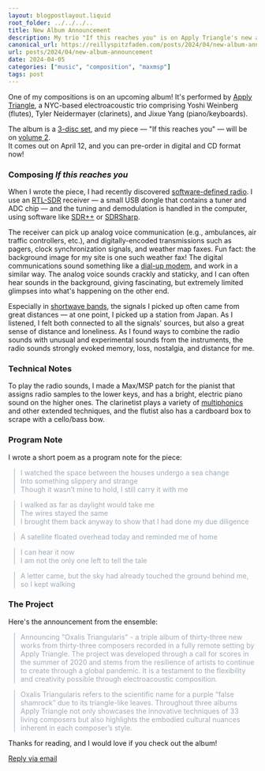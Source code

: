```yaml
---
layout: blogpostlayout.liquid
root_folder: ../../../..
title: New Album Announcement
description: My trio "If this reaches you" is on Apply Triangle's new album, out on April 12!
canonical_url: https://reillyspitzfaden.com/posts/2024/04/new-album-announcement
url: posts/2024/04/new-album-announcement
date: 2024-04-05
categories: ["music", "composition", "maxmsp"]
tags: post
---
```


One of my compositions is on an upcoming album! It's performed by [Apply Triangle](https://applytriangle.com/), a NYC-based electroacoustic trio comprising Yoshi Weinberg (flutes), Tyler Neidermayer (clarinets), and Jixue Yang (piano/keyboards).

The album is a [3-disc set](https://applytriangle.bandcamp.com/album/oxalis-triangularis-complete-volumes-1-3), and my piece — "If this reaches you" — will be on [volume 2](https://applytriangle.bandcamp.com/album/oxalis-triangularis-vol-2).  
It comes out on April 12, and you can pre-order in digital and CD format now!

### Composing *If this reaches you*

When I wrote the piece, I had recently discovered [software-defined radio](https://en.wikipedia.org/wiki/Software-defined_radio). I use an [RTL-SDR](https://www.rtl-sdr.com/about-rtl-sdr/) receiver — a small USB dongle that contains a tuner and ADC chip — and the tuning and demodulation is handled in the computer, using software like [SDR++](https://www.sdrpp.org/) or [SDRSharp](https://airspy.com/download/).

The receiver can pick up analog voice communication (e.g., ambulances, air traffic controllers, etc.), and digitally-encoded transmissions such as pagers, clock synchronization signals, and weather map faxes. Fun fact: the background image for my site is one such weather fax! The digital communications sound something like a [dial-up modem](https://freesound.org/people/wtermini/sounds/546450/), and work in a similar way. The analog voice sounds crackly and staticky, and I can often hear sounds in the background, giving fascinating, but extremely limited glimpses into what's happening on the other end.

Especially in [shortwave bands](https://en.wikipedia.org/wiki/Shortwave_bands), the signals I picked up often came from great distances — at one point, I picked up a station from Japan. As I listened, I felt both connected to all the signals' sources, but also a great sense of distance and loneliness. As I found ways to combine the radio sounds with unusual and experimental sounds from the instruments, the radio sounds strongly evoked memory, loss, nostalgia, and distance for me.

### Technical Notes

To play the radio sounds, I made a Max/MSP patch for the pianist that assigns radio samples to the lower keys, and has a bright, electric piano sound on the higher ones. The clarinetist plays a variety of [multiphonics](https://heatherroche.net/category/multiphonic/) and other extended techniques, and the flutist also has a cardboard box to scrape with a cello/bass bow.

### Program Note

I wrote a short poem as a program note for the piece:

> I watched the space between the houses undergo a sea change  
> Into something slippery and strange  
> Though it wasn’t mine to hold, I still carry it with me

> I walked as far as daylight would take me  
> The wires stayed the same  
> I brought them back anyway to show that I had done my due diligence

> A satellite floated overhead today and reminded me of home

> I can hear it now  
> I am not the only one left to tell the tale

> A letter came, but the sky had already touched the ground behind me, so I kept walking

### The Project

Here's the announcement from the ensemble:

> Announcing "Oxalis Triangularis" - a triple album of thirty-three new works from thirty-three composers recorded in a fully remote setting by Apply Triangle. The project was developed through a call for scores in the summer of 2020 and stems from the resilience of artists to continue to create through a global pandemic. It is a testament to the flexibility and creativity possible through electroacoustic composition.

> Oxalis Triangularis refers to the scientific name for a purple “false shamrock” due to its triangle-like leaves. Throughout three albums Apply Triangle not only showcases the innovative techniques of 33 living composers but also highlights the embodied cultural nuances inherent in each composer’s style.

Thanks for reading, and I would love if you check out the album!

<div class="email-reply">
    <a href="mailto:reillypascal@gmail.com?subject=Re: {{ title }}">Reply via email</a>
</div>

<style>
    blockquote {
        margin-left: 0;
        color: hsla(208, 15%, 67%, 1); /* hue from aliceblue */
        border-left: 1px solid hsla(208, 15%, 67%, 1);
        padding-left: 12px;
    }
    /* blockquote > p {
        border-left: 1px solid hsla(208, 15%, 67%, 1);
        padding-left: 12px;
    } */
    @media screen and (min-width: 480px){
        blockquote {
            margin-left: 12px;
        }
    }
</style>
